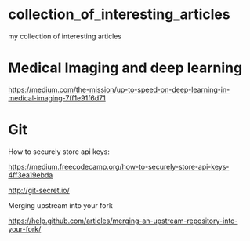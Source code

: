 # collection_of_interesting_articles
my collection of interesting articles

# Medical Imaging and deep learning

https://medium.com/the-mission/up-to-speed-on-deep-learning-in-medical-imaging-7ff1e91f6d71

# Git

How to securely store api keys:

https://medium.freecodecamp.org/how-to-securely-store-api-keys-4ff3ea19ebda

http://git-secret.io/

Merging upstream into your fork

https://help.github.com/articles/merging-an-upstream-repository-into-your-fork/
